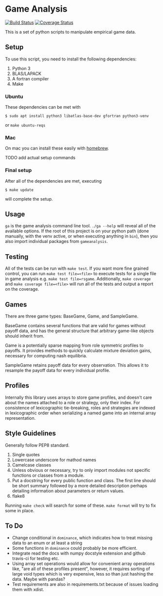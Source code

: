 Game Analysis
=============

[![Build Status](https://travis-ci.org/egtaonline/gameanalysis.svg?branch=master)](https://travis-ci.org/egtaonline/gameanalysis)
[![Coverage Status](https://coveralls.io/repos/github/egtaonline/gameanalysis/badge.svg?branch=master)](https://coveralls.io/github/egtaonline/gameanalysis?branch=master)

This is a set of python scripts to manipulate empirical game data.


Setup
-----

To use this script, you need to install the following dependencies:

1. Python 3
2. BLAS/LAPACK
3. A fortran compiler
4. Make

### Ubuntu

These dependencies can be met with

```
$ sudo apt install python3 libatlas-base-dev gfortran python3-venv
```

or `make ubuntu-reqs`

### Mac

On mac you can install these easily with [homebrew](http://brew.sh/).

TODO add actual setup commands

### Final setup

After all of the dependencies are met, executing

```
$ make update
```

will complete the setup.


Usage
-----

`ga` is the game analysis command line tool.
`./ga --help` will reveal all of the available options.
If the root of this project is on your python path (done manually, with the venv active, or when executing anything in `bin`), then you also import individual packages from `gameanalysis`.


Testing
-------

All of the tests can be run with `make test`.
If you want more fine grained control, you can run `make test file=<file>` to execute tests for a single file in game analysis e.g. `make test file=rsgame`.
Additionally, `make coverage` and `make coverage file=<file>` will run all of the tests and output a report on the coverage.


Games
-----

There are three game types: BaseGame, Game, and SampleGame.

BaseGame contains several functions that are valid for games without payoff data, and has the general structure that arbitrary game-like objects should inherit from.

Game is a potentially sparse mapping from role symmetric profiles to payoffs.
It provides methods to quickly calculate mixture deviation gains, necessary for computing nash equilibria.

SampleGame retains payoff data for every observation.
This allows it to resample the payoff data for every individual profile.


Profiles
--------

Internally this library uses arrays to store game profiles, and doesn't care about the names attached to a role or strategy, only their index. For consistence of lexicographic tie-breaking, roles and strategies are indexed in lexicographic order when serializing a named game into an internal array representation.


Style Guidelines
----------------

Generally follow PEP8 standard.

1. Single quotes
2. Lowercase underscore for mathod names
3. Camelcase classes
4. Unless obvious or necessary, try to only import modules not specific
   functions or classes from a module.
5. Put a docstring for every public function and class. The first line should
   be short summary followed by a more detailed description perhaps detailing
   information about parameters or return values.
6. flake8

Running `make check` will search for some of these.
`make format` will try to fix some in place.


To Do
-----

- Change conditional in `dominance`, which indicates how to treat missing data to an enum or at least a string
- Some functions in `dominance` could probably be more efficient.
- Integrate read the docs with numpy docstyle extension and github travis-ci for testing etc.
- Using array set operations would allow for convenient array operations like, "are all of these profiles present", however, it requires sorting of large void types which is very expensive, less so than just hashing the data. Maybe with pandas?
- Test requirements are also in requirements.txt because of issues loading them with xdist.
